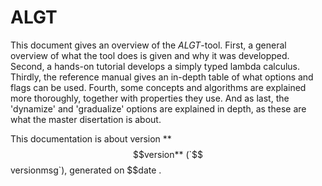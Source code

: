  ALGT
======

This document gives an overview of the _ALGT_-tool. 
First, a general overview of what the tool does is given and why it was developped. 
Second, a hands-on tutorial develops a simply typed lambda calculus.
Thirdly, the reference manual gives an in-depth table of what options and flags can be used. 
Fourth, some concepts and algorithms are explained more thoroughly, together with properties they use.
And as last, the 'dynamize' and 'gradualize' options are explained in depth, as these are what the master disertation is about.

This documentation is about version **$$version** (`$$versionmsg`), generated on $$date .



